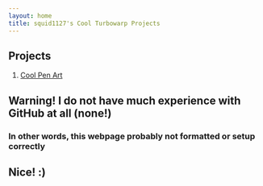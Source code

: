```yaml
---
layout: home
title: squid1127's Cool Turbowarp Projects
---
```


## Projects

1. [Cool Pen Art](/Art/cool-pen-art/about.md)

## Warning! I do not have much experience with GitHub at all (none!)

### In other words, this webpage probably not formatted or setup correctly

## Nice! :)
